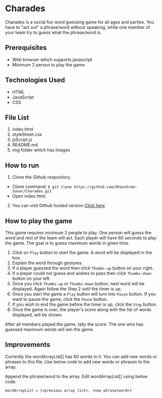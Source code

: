 # Charades
Charades is a social fun word guessing game for all ages and parties. You have to "act out" a phrase/word without speaking, while one member of your team try to guess what the phrase/word is.

## Prerequisites

- Web browser which supports javascript
- Minimum 2 person to play the game

## Technologies Used
- HTML
- JavaScript
- CSS
  
## File List
1. index.html
2. styleSheet.css
3. jsScript.js
4. README.md
5. img folder which has images
  
## How to run

1. Clone the Github respository.
  - Clone command: `$ git clone https://github.com/Dhanshree-Sonar/Charades.git`
  - Open index.html.
2. You can visit Github hosted version [Click here](https://dhanshree-sonar.github.io/Charades/)

## How to play the game

This game requires minimum 2 people to play. One person will guess the word and rest of the team will act.
Each player will have 60 seconds to play the game. The goal is to guess maximum words in given time.

1. Click on `Play` button to start the game. A word will be displayed in the box.
2. Explain the word through gestures.
3. If a player guessed the word then click `Thumbs-up` button on your right.
4. If a player could not guess and wishes to pass then click `Thumbs-down` button on your left.
5. Once you click `Thumbs-up` or `Thumbs-down` button, next word will be displayed. Again follow the Step 2 until the timer is up.
6. Once you start the game a `Play` button will turn into `Pause` button. If you want to pause the game, click the `Pause` button.
7. If you wish to end the game before the timer is up, click the `Stop` button.
8. Once the game is over, the player's score along with the list of words displayed, will be shown.

After all members played the game, tally the score. The one who has guessed maximum words will win the game.


## Improvements
 Currently the wordArrayList[] has 60 words in it. You can add new words or phrases to this file.
 Use below code to add new words or phrases to the array.
 
Append the phrase/word to the array. Edit wordArrayList[] using below code. 
  
  `wordArrayList = [<previous array list>, <new phrase/word>]`

